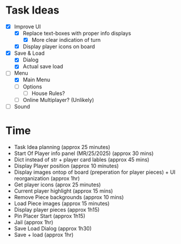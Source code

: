 # Task Ideas

- [x] Improve UI
    - [x] Replace text-boxes with proper info displays
        - [x] More clear indication of turn
    - [x] Display player icons on board
- [x] Save & Load
    - [x] Dialog
    - [x] Actual save load
- [ ] Menu
    - [x] Main Menu
    - [ ] Options
        - [ ] House Rules?
    - [ ] Online Multiplayer? (Unlikely)
- [ ] Sound

# Time

- Task Idea planning (approx 25 minutes)
- Start Of Player info panel (MR/25/2025) (approx 30 mins)
- Dict instead of str + player card lables (approx 45 mins)
- Display Player position (approx 10 minutes)
- Display images ontop of board (preperation for player pieces) + UI reorganization (approx 1hr)
- Get player icons (aprox 25 minutes)
- Current player highlight (approx 15 mins)
- Remove Piece backgrounds (approx 10 mins)
- Load Piece images (approx 15 minutes)
- Display player pieces (approx 1h15)
- Pin Placer Start (approx 1h15)
- Jail (approx 1hr)
- Save Load Dialog (approx 1h30)
- Save + load (approx 1hr)
